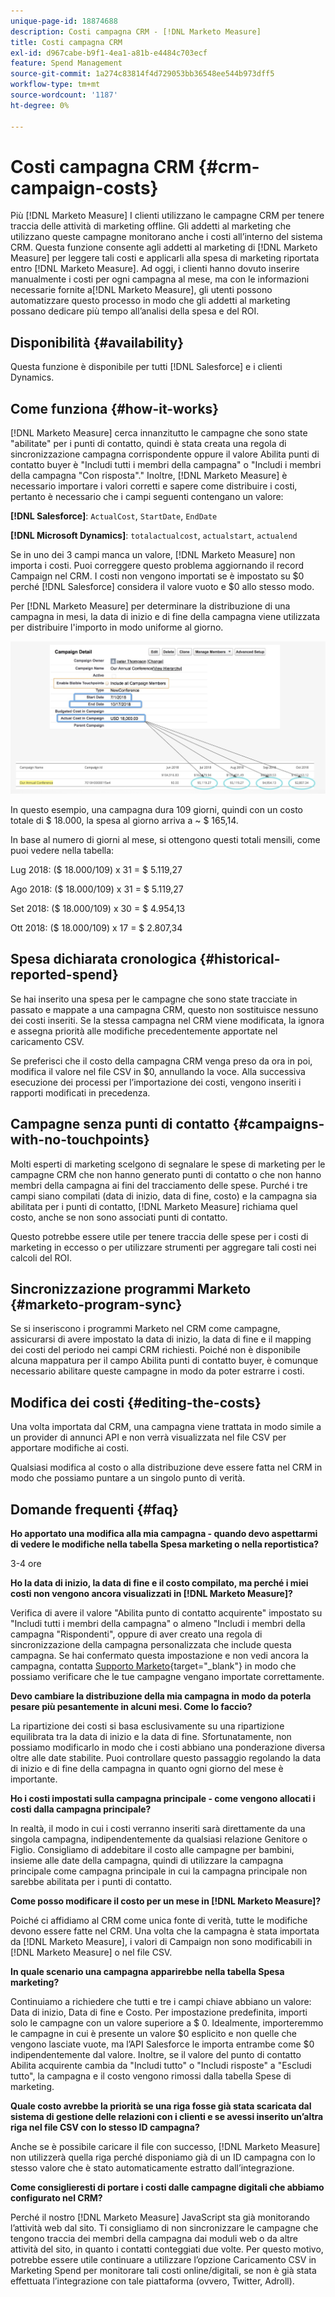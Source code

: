 ```yaml
---
unique-page-id: 18874688
description: Costi campagna CRM - [!DNL Marketo Measure]
title: Costi campagna CRM
exl-id: d967cabe-b9f1-4ea1-a81b-e4484c703ecf
feature: Spend Management
source-git-commit: 1a274c83814f4d729053bb36548ee544b973dff5
workflow-type: tm+mt
source-wordcount: '1187'
ht-degree: 0%

---
```


# Costi campagna CRM {#crm-campaign-costs}

Più [!DNL Marketo Measure] I clienti utilizzano le campagne CRM per tenere traccia delle attività di marketing offline. Gli addetti al marketing che utilizzano queste campagne monitorano anche i costi all’interno del sistema CRM. Questa funzione consente agli addetti al marketing di [!DNL Marketo Measure] per leggere tali costi e applicarli alla spesa di marketing riportata entro [!DNL Marketo Measure]. Ad oggi, i clienti hanno dovuto inserire manualmente i costi per ogni campagna al mese, ma con le informazioni necessarie fornite a[!DNL Marketo Measure], gli utenti possono automatizzare questo processo in modo che gli addetti al marketing possano dedicare più tempo all’analisi della spesa e del ROI.

## Disponibilità {#availability}

Questa funzione è disponibile per tutti [!DNL Salesforce] e i clienti Dynamics.

## Come funziona {#how-it-works}

[!DNL Marketo Measure] cerca innanzitutto le campagne che sono state &quot;abilitate&quot; per i punti di contatto, quindi è stata creata una regola di sincronizzazione campagna corrispondente oppure il valore Abilita punti di contatto buyer è &quot;Includi tutti i membri della campagna&quot; o &quot;Includi i membri della campagna &quot;Con risposta&quot;.&quot; Inoltre, [!DNL Marketo Measure] è necessario importare i valori corretti e sapere come distribuire i costi, pertanto è necessario che i campi seguenti contengano un valore:

**[!DNL Salesforce]**: `ActualCost`, `StartDate`, `EndDate`

**[!DNL Microsoft Dynamics]**: `totalactualcost`, `actualstart`, `actualend`

Se in uno dei 3 campi manca un valore, [!DNL Marketo Measure] non importa i costi. Puoi correggere questo problema aggiornando il record Campaign nel CRM. I costi non vengono importati se è impostato su $0 perché [!DNL Salesforce] considera il valore vuoto e $0 allo stesso modo.

Per [!DNL Marketo Measure] per determinare la distribuzione di una campagna in mesi, la data di inizio e di fine della campagna viene utilizzata per distribuire l&#39;importo in modo uniforme al giorno.

![](assets/1.jpg)

In questo esempio, una campagna dura 109 giorni, quindi con un costo totale di $ 18.000, la spesa al giorno arriva a ~ $ 165,14.

In base al numero di giorni al mese, si ottengono questi totali mensili, come puoi vedere nella tabella:

Lug 2018: ($ 18.000/109) x 31 = $ 5.119,27

Ago 2018: ($ 18.000/109) x 31 = $ 5.119,27

Set 2018: ($ 18.000/109) x 30 = $ 4.954,13

Ott 2018: ($ 18.000/109) x 17 = $ 2.807,34

## Spesa dichiarata cronologica {#historical-reported-spend}

Se hai inserito una spesa per le campagne che sono state tracciate in passato e mappate a una campagna CRM, questo non sostituisce nessuno dei costi inseriti. Se la stessa campagna nel CRM viene modificata, la ignora e assegna priorità alle modifiche precedentemente apportate nel caricamento CSV.

Se preferisci che il costo della campagna CRM venga preso da ora in poi, modifica il valore nel file CSV in $0, annullando la voce. Alla successiva esecuzione dei processi per l’importazione dei costi, vengono inseriti i rapporti modificati in precedenza.

## Campagne senza punti di contatto {#campaigns-with-no-touchpoints}

Molti esperti di marketing scelgono di segnalare le spese di marketing per le campagne CRM che non hanno generato punti di contatto o che non hanno membri della campagna ai fini del tracciamento delle spese. Purché i tre campi siano compilati (data di inizio, data di fine, costo) e la campagna sia abilitata per i punti di contatto, [!DNL Marketo Measure] richiama quel costo, anche se non sono associati punti di contatto.

Questo potrebbe essere utile per tenere traccia delle spese per i costi di marketing in eccesso o per utilizzare strumenti per aggregare tali costi nei calcoli del ROI.

## Sincronizzazione programmi Marketo {#marketo-program-sync}

Se si inseriscono i programmi Marketo nel CRM come campagne, assicurarsi di avere impostato la data di inizio, la data di fine e il mapping dei costi del periodo nei campi CRM richiesti. Poiché non è disponibile alcuna mappatura per il campo Abilita punti di contatto buyer, è comunque necessario abilitare queste campagne in modo da poter estrarre i costi.

## Modifica dei costi {#editing-the-costs}

Una volta importata dal CRM, una campagna viene trattata in modo simile a un provider di annunci API e non verrà visualizzata nel file CSV per apportare modifiche ai costi.

Qualsiasi modifica al costo o alla distribuzione deve essere fatta nel CRM in modo che possiamo puntare a un singolo punto di verità.

## Domande frequenti {#faq}

**Ho apportato una modifica alla mia campagna - quando devo aspettarmi di vedere le modifiche nella tabella Spesa marketing o nella reportistica?**

3-4 ore

**Ho la data di inizio, la data di fine e il costo compilato, ma perché i miei costi non vengono ancora visualizzati in [!DNL Marketo Measure]?**

Verifica di avere il valore &quot;Abilita punto di contatto acquirente&quot; impostato su &quot;Includi tutti i membri della campagna&quot; o almeno &quot;Includi i membri della campagna &quot;Rispondenti&quot;, oppure di aver creato una regola di sincronizzazione della campagna personalizzata che include questa campagna. Se hai confermato questa impostazione e non vedi ancora la campagna, contatta [Supporto Marketo](https://nation.marketo.com/t5/support/ct-p/Support){target="_blank"} in modo che possiamo verificare che le tue campagne vengano importate correttamente.

**Devo cambiare la distribuzione della mia campagna in modo da poterla pesare più pesantemente in alcuni mesi. Come lo faccio?**

La ripartizione dei costi si basa esclusivamente su una ripartizione equilibrata tra la data di inizio e la data di fine. Sfortunatamente, non possiamo modificarlo in modo che i costi abbiano una ponderazione diversa oltre alle date stabilite. Puoi controllare questo passaggio regolando la data di inizio e di fine della campagna in quanto ogni giorno del mese è importante.

**Ho i costi impostati sulla campagna principale - come vengono allocati i costi dalla campagna principale?**

In realtà, il modo in cui i costi verranno inseriti sarà direttamente da una singola campagna, indipendentemente da qualsiasi relazione Genitore o Figlio. Consigliamo di addebitare il costo alle campagne per bambini, insieme alle date della campagna, quindi di utilizzare la campagna principale come campagna principale in cui la campagna principale non sarebbe abilitata per i punti di contatto.

**Come posso modificare il costo per un mese in [!DNL Marketo Measure]?**

Poiché ci affidiamo al CRM come unica fonte di verità, tutte le modifiche devono essere fatte nel CRM. Una volta che la campagna è stata importata da [!DNL Marketo Measure], i valori di Campaign non sono modificabili in [!DNL Marketo Measure] o nel file CSV.

**In quale scenario una campagna apparirebbe nella tabella Spesa marketing?**

Continuiamo a richiedere che tutti e tre i campi chiave abbiano un valore: Data di inizio, Data di fine e Costo. Per impostazione predefinita, importi solo le campagne con un valore superiore a $ 0. Idealmente, importeremmo le campagne in cui è presente un valore $0 esplicito e non quelle che vengono lasciate vuote, ma l’API Salesforce le importa entrambe come $0 indipendentemente dal valore. Inoltre, se il valore del punto di contatto Abilita acquirente cambia da &quot;Includi tutto&quot; o &quot;Includi risposte&quot; a &quot;Escludi tutto&quot;, la campagna e il costo vengono rimossi dalla tabella Spese di marketing.

**Quale costo avrebbe la priorità se una riga fosse già stata scaricata dal sistema di gestione delle relazioni con i clienti e se avessi inserito un’altra riga nel file CSV con lo stesso ID campagna?**

Anche se è possibile caricare il file con successo, [!DNL Marketo Measure] non utilizzerà quella riga perché disponiamo già di un ID campagna con lo stesso valore che è stato automaticamente estratto dall’integrazione.

**Come consiglieresti di portare i costi dalle campagne digitali che abbiamo configurato nel CRM?**

Perché il nostro [!DNL Marketo Measure] JavaScript sta già monitorando l’attività web dal sito. Ti consigliamo di non sincronizzare le campagne che tengono traccia dei membri della campagna dai moduli web o da altre attività del sito, in quanto i contatti conteggiati due volte. Per questo motivo, potrebbe essere utile continuare a utilizzare l’opzione Caricamento CSV in Marketing Spend per monitorare tali costi online/digitali, se non è già stata effettuata l’integrazione con tale piattaforma (ovvero, Twitter, Adroll).
